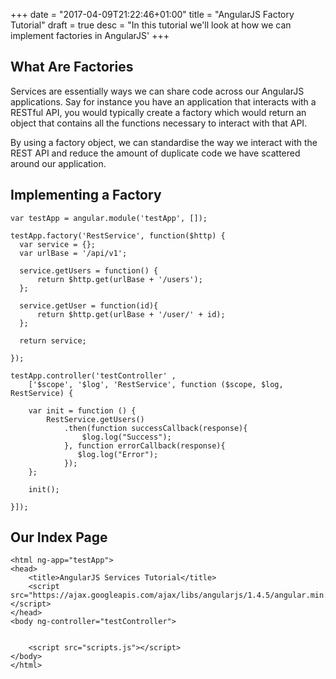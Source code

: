 +++
date = "2017-04-09T21:22:46+01:00"
title = "AngularJS Factory Tutorial"
draft = true
desc = "In this tutorial we'll look at how we can implement factories in AngularJS'
+++

## What Are Factories

Services are essentially ways we can share code across our AngularJS applications. Say for instance you have an application that interacts with a RESTful API, you would typically create a factory which would return an object that contains all the functions necessary to interact with that API.

By using a factory object, we can standardise the way we interact with the REST API and reduce the amount of duplicate code we have scattered around our application.

## Implementing a Factory

~~~
var testApp = angular.module('testApp', []);

testApp.factory('RestService', function($http) {
  var service = {};
  var urlBase = '/api/v1';

  service.getUsers = function() {
      return $http.get(urlBase + '/users');
  };

  service.getUser = function(id){
      return $http.get(urlBase + '/user/' + id);
  };

  return service;

});

testApp.controller('testController' , 
    ['$scope', '$log', 'RestService', function ($scope, $log, RestService) {
    
    var init = function () {
        RestService.getUsers()
            .then(function successCallback(response){
                $log.log("Success");
            }, function errorCallback(response){
               $log.log("Error"); 
            });
    };

    init();

}]);
~~~

## Our Index Page

~~~
<html ng-app="testApp">
<head>
    <title>AngularJS Services Tutorial</title>
    <script src="https://ajax.googleapis.com/ajax/libs/angularjs/1.4.5/angular.min.js"></script>
</head>
<body ng-controller="testController">


    <script src="scripts.js"></script>
</body>
</html>
~~~
